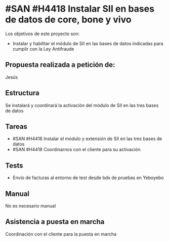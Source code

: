 # #SAN #H4418 Instalar SII en bases de datos de core, bone y vivo

Los objetivos de este proyecto son:
+ Instalar y habilitar el módulo de SII en las bases de datos indicadas para cumplir con la Ley Antifraude

## Propuesta realizada a petición de:
Jesús

## Estructura
Se instalará y coordinará la activación del módulo de SII en las tres bases de datos

## Tareas
* #SAN #H4418 Instalar el módulo y extensión de SII en las tres bases de datos
* #SAN #H4418 Coordinarnos con el cliente para su activación

## Tests
+ Envío de facturas al entorno de test desde bds de pruebas en Yeboyebo

## Manual
No es necesario manual

## Asistencia a puesta en marcha
Coordinación con el cliente para la puesta en marcha